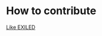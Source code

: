 # How to contribute

[Like EXILED](https://github.com/ExMod-Team/EXILED/blob/15ffcc69ced413b72c1f702944fee6f524ad6de2/EXILED/docs/articles/contributing/index.md)
